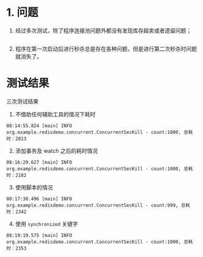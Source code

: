# 1. 问题
1. 经过多次测试，除了程序连接池问题外都没有发现库存超卖或者遗留问题；
```$java
```
2. 程序在第一次启动后进行秒杀总是存在各种问题，但是进行第二次秒杀时问题就消失了。



# 测试结果
三次测试结果
1. 不借助任何辅助工具的情况下耗时
```$xslt
08:14:55.824 [main] INFO org.example.redisdemo.concurrent.ConcurrentSecKill - count:1000, 总耗时：2013
```

2. 添加事务及 watch 之后的耗时情况

```$xslt
08:16:29.627 [main] INFO org.example.redisdemo.concurrent.ConcurrentSecKill - count:1000, 总耗时：2182
```

3. 使用脚本的情况

```$xslt
08:17:30.496 [main] INFO org.example.redisdemo.concurrent.ConcurrentSecKill - count:999, 总耗时：2342
```

4. 使用 `synchronized` 关键字
```$xslt
08:19:19.575 [main] INFO org.example.redisdemo.concurrent.ConcurrentSecKill - count:1000, 总耗时：2353
```